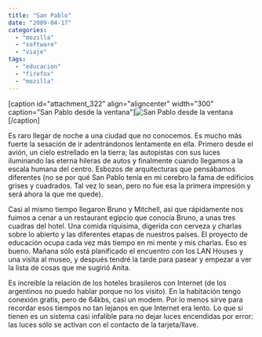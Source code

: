 ```yaml
---
title: "San Pablo"
date: "2009-04-17"
categories: 
  - "mozilla"
  - "software"
  - "viaje"
tags: 
  - "educacion"
  - "firefox"
  - "mozilla"
---
```


\[caption id="attachment\_322" align="aligncenter" width="300" caption="San Pablo desde la ventana"\]![San Pablo desde la ventana](images/sanpablo-300x147.jpg "San Pablo desde la ventana")\[/caption\]

Es raro llegar de noche a una ciudad que no conocemos. Es mucho más fuerte la sesación de ir adentrándonos lentamente en ella. Primero desde el avión, un cielo estrellado en la tierra; las autopistas con sus luces iluminando las eterna hileras de autos y finalmente cuando llegamos a la escala humana del centro. Esbozos de arquitecturas que pensábamos diferentes (no se por qué San Pablo tenía en mi cerebro la fama de edificios grises y cuadrados. Tal vez lo sean, pero no fue esa la primera impresión y será ahora la que me quede).

Casi al mismo tiempo llegaron Bruno y Mitchell, así que rápidamente nos fuimos a cenar a un restaurant egipcio que conocía Bruno, a unas tres cuadras del hotel. Una comida ríquisima, digerida con cerveza y charlas sobre lo abierto y las diferentes etapas de nuestros países. El proyecto de educación ocupa cada vez más tiempo en mi mente y mis charlas. Eso es bueno. Mañana sólo está planificado el encuentro con los LAN Houses y una visita al museo, y después tendré la tarde para pasear y empezar a ver la lista de cosas que me sugirió Anita.

Es increíble la relación de los hoteles brasileros con Internet (de los argentinos no puedo hablar porque no los visito). En la habitación tengo conexión gratis, pero de 64kbs, casi un modem. Por lo menos sirve para recordar esos tiempos no tan lejanos en que Internet era lento. Lo que si tienen es un sistema casi infalible para no dejar luces encendidas por error: las luces sólo se activan con el contacto de la tarjeta/llave.
